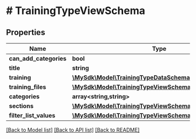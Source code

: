 # # TrainingTypeViewSchema

## Properties

Name | Type | Description | Notes
------------ | ------------- | ------------- | -------------
**can_add_categories** | **bool** |  | [optional]
**title** | **string** |  | [optional]
**training** | [**\MySdk\Model\TrainingTypeDataSchema**](TrainingTypeDataSchema.md) |  | [optional]
**training_files** | [**\MySdk\Model\TrainingTypeViewSchemaTrainingFilesInner[]**](TrainingTypeViewSchemaTrainingFilesInner.md) |  | [optional]
**categories** | **array<string,string>** |  | [optional]
**sections** | [**\MySdk\Model\TrainingTypeViewSchemaSectionsInner[]**](TrainingTypeViewSchemaSectionsInner.md) |  | [optional]
**filter_list_values** | [**\MySdk\Model\TrainingTypeViewSchemaFilterListValues**](TrainingTypeViewSchemaFilterListValues.md) |  | [optional]

[[Back to Model list]](../../README.md#models) [[Back to API list]](../../README.md#endpoints) [[Back to README]](../../README.md)
